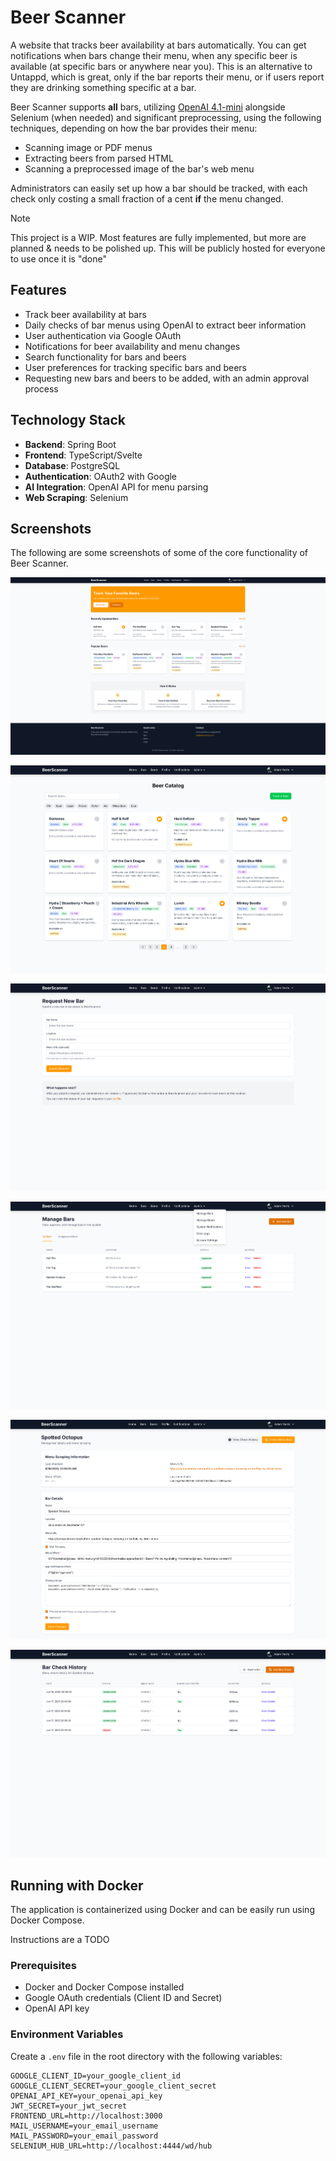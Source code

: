 # Beer Scanner

A website that tracks beer availability at bars automatically. You can get notifications when bars change their menu, when any specific beer is available (at specific bars or anywhere near you). This is an alternative to Untappd, which is great, only if the bar reports their menu, or if users report they are drinking something specific at a bar.

Beer Scanner supports **all** bars, utilizing [OpenAI 4.1-mini](https://platform.openai.com/docs/models/gpt-4.1-mini) alongside Selenium (when needed) and significant preprocessing, using the following techniques, depending on how the bar provides their menu:

- Scanning image or PDF menus
- Extracting beers from parsed HTML
- Scanning a preprocessed image of the bar's web menu

Administrators can easily set up how a bar should be tracked, with each check only costing a small fraction of a cent **if** the menu changed.


> [!NOTE]
> This project is a WIP. Most features are fully implemented, but more are planned & needs to be polished up. This will be publicly hosted for everyone to use once it is "done"

## Features

- Track beer availability at bars
- Daily checks of bar menus using OpenAI to extract beer information
- User authentication via Google OAuth
- Notifications for beer availability and menu changes
- Search functionality for bars and beers
- User preferences for tracking specific bars and beers
- Requesting new bars and beers to be added, with an admin approval process

## Technology Stack

- **Backend**: Spring Boot
- **Frontend**: TypeScript/Svelte
- **Database**: PostgreSQL
- **Authentication**: OAuth2 with Google
- **AI Integration**: OpenAI API for menu parsing
- **Web Scraping**: Selenium

## Screenshots

The following are some screenshots of some of the core functionality of Beer Scanner.

![Homepage](screenshots/homepage.png)

![](screenshots/beer_catalog.png)

![](screenshots/request_bar.png)

![](screenshots/manage_bars.png)

![](screenshots/bar_settings.png)

![](screenshots/bar_check_history.png)



## Running with Docker

The application is containerized using Docker and can be easily run using Docker Compose.

Instructions are a TODO

### Prerequisites

- Docker and Docker Compose installed
- Google OAuth credentials (Client ID and Secret)
- OpenAI API key

### Environment Variables

Create a `.env` file in the root directory with the following variables:

```
GOOGLE_CLIENT_ID=your_google_client_id
GOOGLE_CLIENT_SECRET=your_google_client_secret
OPENAI_API_KEY=your_openai_api_key
JWT_SECRET=your_jwt_secret
FRONTEND_URL=http://localhost:3000
MAIL_USERNAME=your_email_username
MAIL_PASSWORD=your_email_password
SELENIUM_HUB_URL=http://localhost:4444/wd/hub
```

